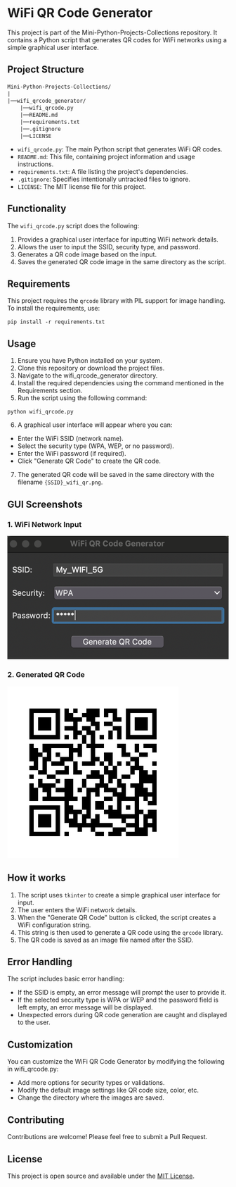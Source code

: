 # WiFi QR Code Generator

This project is part of the Mini-Python-Projects-Collections repository. It contains a Python script that generates QR codes for WiFi networks using a simple graphical user interface.

## Project Structure

```
Mini-Python-Projects-Collections/
|
|──wifi_qrcode_generator/
    |──wifi_qrcode.py
    |──README.md
    |──requirements.txt
    |──.gitignore
    |──LICENSE
```

- `wifi_qrcode.py`: The main Python script that generates WiFi QR codes.
- `README.md`: This file, containing project information and usage instructions.
- `requirements.txt`: A file listing the project's dependencies.
- `.gitignore`: Specifies intentionally untracked files to ignore.
- `LICENSE`: The MIT license file for this project.

## Functionality

The `wifi_qrcode.py` script does the following:

1. Provides a graphical user interface for inputting WiFi network details.
2. Allows the user to input the SSID, security type, and password.
3. Generates a QR code image based on the input.
4. Saves the generated QR code image in the same directory as the script.

## Requirements

This project requires the `qrcode` library with PIL support for image handling. To install the requirements, use:

```
pip install -r requirements.txt
```

## Usage
1. Ensure you have Python installed on your system.
2. Clone this repository or download the project files.
3. Navigate to the wifi_qrcode_generator directory.
4. Install the required dependencies using the command mentioned in the Requirements section.
5. Run the script using the following command:
```
python wifi_qrcode.py
```
6. A graphical user interface will appear where you can:
 * Enter the WiFi SSID (network name).
 * Select the security type (WPA, WEP, or no password).
 * Enter the WiFi password (if required).
 * Click "Generate QR Code" to create the QR code.

7. The generated QR code will be saved in the same directory with the filename `{SSID}_wifi_qr.png`.

## GUI Screenshots
### 1. WiFi Network Input
![WiFi QR Code Generator](./images/GUI_wfifqr.png)

### 2. Generated QR Code
![Generated WiFi QR Code](./images/My_WIFI_5G_wifi_qr.png)


## How it works

1. The script uses `tkinter` to create a simple graphical user interface for input.
2. The user enters the WiFi network details.
3. When the "Generate QR Code" button is clicked, the script creates a WiFi configuration string.
4. This string is then used to generate a QR code using the `qrcode` library.
5. The QR code is saved as an image file named after the SSID.

## Error Handling
The script includes basic error handling:

- If the SSID is empty, an error message will prompt the user to provide it.
- If the selected security type is WPA or WEP and the password field is left empty, an error message will be displayed.
- Unexpected errors during QR code generation are caught and displayed to the user.

## Customization
You can customize the WiFi QR Code Generator by modifying the following in wifi_qrcode.py:

* Add more options for security types or validations.
* Modify the default image settings like QR code size, color, etc.
* Change the directory where the images are saved.

## Contributing

Contributions are welcome! Please feel free to submit a Pull Request.

## License

This project is open source and available under the [MIT License](../LICENSE).